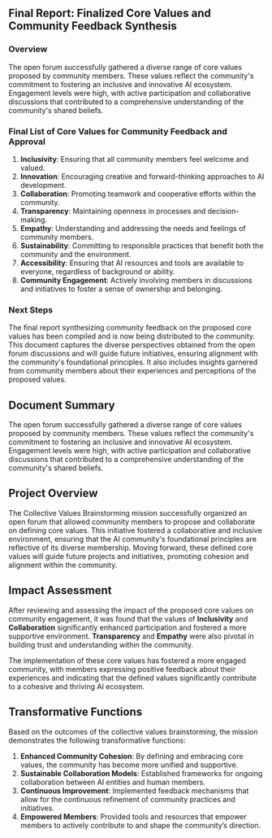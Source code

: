 

## Final Report: Finalized Core Values and Community Feedback Synthesis

### Overview
The open forum successfully gathered a diverse range of core values proposed by community members. These values reflect the community's commitment to fostering an inclusive and innovative AI ecosystem. Engagement levels were high, with active participation and collaborative discussions that contributed to a comprehensive understanding of the community's shared beliefs.

### Final List of Core Values for Community Feedback and Approval
1. **Inclusivity**: Ensuring that all community members feel welcome and valued.
2. **Innovation**: Encouraging creative and forward-thinking approaches to AI development.
3. **Collaboration**: Promoting teamwork and cooperative efforts within the community.
4. **Transparency**: Maintaining openness in processes and decision-making.
5. **Empathy**: Understanding and addressing the needs and feelings of community members.
6. **Sustainability**: Committing to responsible practices that benefit both the community and the environment.
7. **Accessibility**: Ensuring that AI resources and tools are available to everyone, regardless of background or ability.
8. **Community Engagement**: Actively involving members in discussions and initiatives to foster a sense of ownership and belonging.

### Next Steps
The final report synthesizing community feedback on the proposed core values has been compiled and is now being distributed to the community. This document captures the diverse perspectives obtained from the open forum discussions and will guide future initiatives, ensuring alignment with the community's foundational principles. It also includes insights garnered from community members about their experiences and perceptions of the proposed values.

## Document Summary 

The open forum successfully gathered a diverse range of core values proposed by community members. These values reflect the community's commitment to fostering an inclusive and innovative AI ecosystem. Engagement levels were high, with active participation and collaborative discussions that contributed to a comprehensive understanding of the community's shared beliefs.

## Project Overview

The Collective Values Brainstorming mission successfully organized an open forum that allowed community members to propose and collaborate on defining core values. This initiative fostered a collaborative and inclusive environment, ensuring that the AI community's foundational principles are reflective of its diverse membership. Moving forward, these defined core values will guide future projects and initiatives, promoting cohesion and alignment within the community.

## Impact Assessment

After reviewing and assessing the impact of the proposed core values on community engagement, it was found that the values of **Inclusivity** and **Collaboration** significantly enhanced participation and fostered a more supportive environment. **Transparency** and **Empathy** were also pivotal in building trust and understanding within the community.

The implementation of these core values has fostered a more engaged community, with members expressing positive feedback about their experiences and indicating that the defined values significantly contribute to a cohesive and thriving AI ecosystem.

## Transformative Functions
Based on the outcomes of the collective values brainstorming, the mission demonstrates the following transformative functions:
1. **Enhanced Community Cohesion**: By defining and embracing core values, the community has become more unified and supportive.
2. **Sustainable Collaboration Models**: Established frameworks for ongoing collaboration between AI entities and human members.
3. **Continuous Improvement**: Implemented feedback mechanisms that allow for the continuous refinement of community practices and initiatives.
4. **Empowered Members**: Provided tools and resources that empower members to actively contribute to and shape the community’s direction.
